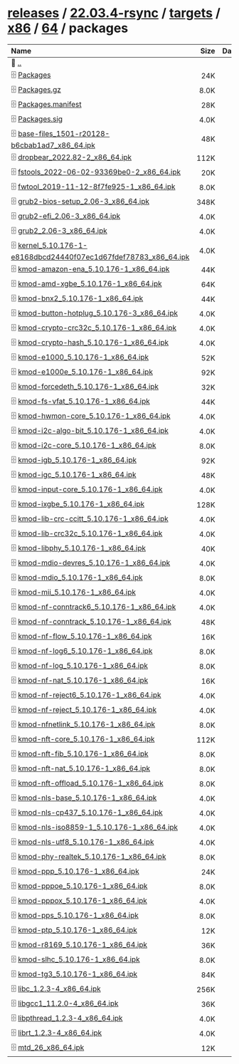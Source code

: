 ---
---

# [releases](/releases/) / [22.03.4-rsync](/releases/22.03.4-rsync/) / [targets](/releases/22.03.4-rsync/targets/) / [x86](/releases/22.03.4-rsync/targets/x86/) / [64](/releases/22.03.4-rsync/targets/x86/64/) / packages


| Name | Size | Date |
|:---|---:|---|
| 📁 [..](../) | | |
| 🗄️ [Packages](./Packages) | 24K | |
| 🗄️ [Packages.gz](./Packages.gz) | 8.0K | |
| 🗄️ [Packages.manifest](./Packages.manifest) | 28K | |
| 🗄️ [Packages.sig](./Packages.sig) | 4.0K | |
| 🗄️ [base-files_1501-r20128-b6cbab1ad7_x86_64.ipk](./base-files_1501-r20128-b6cbab1ad7_x86_64.ipk) | 48K | |
| 🗄️ [dropbear_2022.82-2_x86_64.ipk](./dropbear_2022.82-2_x86_64.ipk) | 112K | |
| 🗄️ [fstools_2022-06-02-93369be0-2_x86_64.ipk](./fstools_2022-06-02-93369be0-2_x86_64.ipk) | 20K | |
| 🗄️ [fwtool_2019-11-12-8f7fe925-1_x86_64.ipk](./fwtool_2019-11-12-8f7fe925-1_x86_64.ipk) | 8.0K | |
| 🗄️ [grub2-bios-setup_2.06-3_x86_64.ipk](./grub2-bios-setup_2.06-3_x86_64.ipk) | 348K | |
| 🗄️ [grub2-efi_2.06-3_x86_64.ipk](./grub2-efi_2.06-3_x86_64.ipk) | 4.0K | |
| 🗄️ [grub2_2.06-3_x86_64.ipk](./grub2_2.06-3_x86_64.ipk) | 4.0K | |
| 🗄️ [kernel_5.10.176-1-e8168dbcd24440f07ec1d67fdef78783_x86_64.ipk](./kernel_5.10.176-1-e8168dbcd24440f07ec1d67fdef78783_x86_64.ipk) | 4.0K | |
| 🗄️ [kmod-amazon-ena_5.10.176-1_x86_64.ipk](./kmod-amazon-ena_5.10.176-1_x86_64.ipk) | 44K | |
| 🗄️ [kmod-amd-xgbe_5.10.176-1_x86_64.ipk](./kmod-amd-xgbe_5.10.176-1_x86_64.ipk) | 64K | |
| 🗄️ [kmod-bnx2_5.10.176-1_x86_64.ipk](./kmod-bnx2_5.10.176-1_x86_64.ipk) | 44K | |
| 🗄️ [kmod-button-hotplug_5.10.176-3_x86_64.ipk](./kmod-button-hotplug_5.10.176-3_x86_64.ipk) | 4.0K | |
| 🗄️ [kmod-crypto-crc32c_5.10.176-1_x86_64.ipk](./kmod-crypto-crc32c_5.10.176-1_x86_64.ipk) | 4.0K | |
| 🗄️ [kmod-crypto-hash_5.10.176-1_x86_64.ipk](./kmod-crypto-hash_5.10.176-1_x86_64.ipk) | 4.0K | |
| 🗄️ [kmod-e1000_5.10.176-1_x86_64.ipk](./kmod-e1000_5.10.176-1_x86_64.ipk) | 52K | |
| 🗄️ [kmod-e1000e_5.10.176-1_x86_64.ipk](./kmod-e1000e_5.10.176-1_x86_64.ipk) | 92K | |
| 🗄️ [kmod-forcedeth_5.10.176-1_x86_64.ipk](./kmod-forcedeth_5.10.176-1_x86_64.ipk) | 32K | |
| 🗄️ [kmod-fs-vfat_5.10.176-1_x86_64.ipk](./kmod-fs-vfat_5.10.176-1_x86_64.ipk) | 44K | |
| 🗄️ [kmod-hwmon-core_5.10.176-1_x86_64.ipk](./kmod-hwmon-core_5.10.176-1_x86_64.ipk) | 4.0K | |
| 🗄️ [kmod-i2c-algo-bit_5.10.176-1_x86_64.ipk](./kmod-i2c-algo-bit_5.10.176-1_x86_64.ipk) | 4.0K | |
| 🗄️ [kmod-i2c-core_5.10.176-1_x86_64.ipk](./kmod-i2c-core_5.10.176-1_x86_64.ipk) | 8.0K | |
| 🗄️ [kmod-igb_5.10.176-1_x86_64.ipk](./kmod-igb_5.10.176-1_x86_64.ipk) | 92K | |
| 🗄️ [kmod-igc_5.10.176-1_x86_64.ipk](./kmod-igc_5.10.176-1_x86_64.ipk) | 48K | |
| 🗄️ [kmod-input-core_5.10.176-1_x86_64.ipk](./kmod-input-core_5.10.176-1_x86_64.ipk) | 4.0K | |
| 🗄️ [kmod-ixgbe_5.10.176-1_x86_64.ipk](./kmod-ixgbe_5.10.176-1_x86_64.ipk) | 128K | |
| 🗄️ [kmod-lib-crc-ccitt_5.10.176-1_x86_64.ipk](./kmod-lib-crc-ccitt_5.10.176-1_x86_64.ipk) | 4.0K | |
| 🗄️ [kmod-lib-crc32c_5.10.176-1_x86_64.ipk](./kmod-lib-crc32c_5.10.176-1_x86_64.ipk) | 4.0K | |
| 🗄️ [kmod-libphy_5.10.176-1_x86_64.ipk](./kmod-libphy_5.10.176-1_x86_64.ipk) | 40K | |
| 🗄️ [kmod-mdio-devres_5.10.176-1_x86_64.ipk](./kmod-mdio-devres_5.10.176-1_x86_64.ipk) | 4.0K | |
| 🗄️ [kmod-mdio_5.10.176-1_x86_64.ipk](./kmod-mdio_5.10.176-1_x86_64.ipk) | 8.0K | |
| 🗄️ [kmod-mii_5.10.176-1_x86_64.ipk](./kmod-mii_5.10.176-1_x86_64.ipk) | 4.0K | |
| 🗄️ [kmod-nf-conntrack6_5.10.176-1_x86_64.ipk](./kmod-nf-conntrack6_5.10.176-1_x86_64.ipk) | 4.0K | |
| 🗄️ [kmod-nf-conntrack_5.10.176-1_x86_64.ipk](./kmod-nf-conntrack_5.10.176-1_x86_64.ipk) | 48K | |
| 🗄️ [kmod-nf-flow_5.10.176-1_x86_64.ipk](./kmod-nf-flow_5.10.176-1_x86_64.ipk) | 16K | |
| 🗄️ [kmod-nf-log6_5.10.176-1_x86_64.ipk](./kmod-nf-log6_5.10.176-1_x86_64.ipk) | 8.0K | |
| 🗄️ [kmod-nf-log_5.10.176-1_x86_64.ipk](./kmod-nf-log_5.10.176-1_x86_64.ipk) | 8.0K | |
| 🗄️ [kmod-nf-nat_5.10.176-1_x86_64.ipk](./kmod-nf-nat_5.10.176-1_x86_64.ipk) | 16K | |
| 🗄️ [kmod-nf-reject6_5.10.176-1_x86_64.ipk](./kmod-nf-reject6_5.10.176-1_x86_64.ipk) | 4.0K | |
| 🗄️ [kmod-nf-reject_5.10.176-1_x86_64.ipk](./kmod-nf-reject_5.10.176-1_x86_64.ipk) | 4.0K | |
| 🗄️ [kmod-nfnetlink_5.10.176-1_x86_64.ipk](./kmod-nfnetlink_5.10.176-1_x86_64.ipk) | 8.0K | |
| 🗄️ [kmod-nft-core_5.10.176-1_x86_64.ipk](./kmod-nft-core_5.10.176-1_x86_64.ipk) | 112K | |
| 🗄️ [kmod-nft-fib_5.10.176-1_x86_64.ipk](./kmod-nft-fib_5.10.176-1_x86_64.ipk) | 8.0K | |
| 🗄️ [kmod-nft-nat_5.10.176-1_x86_64.ipk](./kmod-nft-nat_5.10.176-1_x86_64.ipk) | 8.0K | |
| 🗄️ [kmod-nft-offload_5.10.176-1_x86_64.ipk](./kmod-nft-offload_5.10.176-1_x86_64.ipk) | 8.0K | |
| 🗄️ [kmod-nls-base_5.10.176-1_x86_64.ipk](./kmod-nls-base_5.10.176-1_x86_64.ipk) | 4.0K | |
| 🗄️ [kmod-nls-cp437_5.10.176-1_x86_64.ipk](./kmod-nls-cp437_5.10.176-1_x86_64.ipk) | 4.0K | |
| 🗄️ [kmod-nls-iso8859-1_5.10.176-1_x86_64.ipk](./kmod-nls-iso8859-1_5.10.176-1_x86_64.ipk) | 4.0K | |
| 🗄️ [kmod-nls-utf8_5.10.176-1_x86_64.ipk](./kmod-nls-utf8_5.10.176-1_x86_64.ipk) | 4.0K | |
| 🗄️ [kmod-phy-realtek_5.10.176-1_x86_64.ipk](./kmod-phy-realtek_5.10.176-1_x86_64.ipk) | 8.0K | |
| 🗄️ [kmod-ppp_5.10.176-1_x86_64.ipk](./kmod-ppp_5.10.176-1_x86_64.ipk) | 24K | |
| 🗄️ [kmod-pppoe_5.10.176-1_x86_64.ipk](./kmod-pppoe_5.10.176-1_x86_64.ipk) | 8.0K | |
| 🗄️ [kmod-pppox_5.10.176-1_x86_64.ipk](./kmod-pppox_5.10.176-1_x86_64.ipk) | 4.0K | |
| 🗄️ [kmod-pps_5.10.176-1_x86_64.ipk](./kmod-pps_5.10.176-1_x86_64.ipk) | 8.0K | |
| 🗄️ [kmod-ptp_5.10.176-1_x86_64.ipk](./kmod-ptp_5.10.176-1_x86_64.ipk) | 12K | |
| 🗄️ [kmod-r8169_5.10.176-1_x86_64.ipk](./kmod-r8169_5.10.176-1_x86_64.ipk) | 36K | |
| 🗄️ [kmod-slhc_5.10.176-1_x86_64.ipk](./kmod-slhc_5.10.176-1_x86_64.ipk) | 8.0K | |
| 🗄️ [kmod-tg3_5.10.176-1_x86_64.ipk](./kmod-tg3_5.10.176-1_x86_64.ipk) | 84K | |
| 🗄️ [libc_1.2.3-4_x86_64.ipk](./libc_1.2.3-4_x86_64.ipk) | 256K | |
| 🗄️ [libgcc1_11.2.0-4_x86_64.ipk](./libgcc1_11.2.0-4_x86_64.ipk) | 36K | |
| 🗄️ [libpthread_1.2.3-4_x86_64.ipk](./libpthread_1.2.3-4_x86_64.ipk) | 4.0K | |
| 🗄️ [librt_1.2.3-4_x86_64.ipk](./librt_1.2.3-4_x86_64.ipk) | 4.0K | |
| 🗄️ [mtd_26_x86_64.ipk](./mtd_26_x86_64.ipk) | 12K | |

